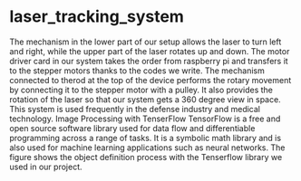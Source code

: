 # laser_tracking_system
The mechanism in the lower part of our setup allows the laser to turn left and right, while the upper part of the laser rotates up and down. The motor driver card in our system takes the order from raspberry pi and transfers it to the stepper motors thanks to the codes we write. The mechanism connected to therod at the top of the device performs the rotary movement by connecting it to the stepper motor with a pulley. It also provides the rotation of the laser so that our system gets a 360 degree view in space. This system is used frequently in the defense industry and medical technology.
Image Processing with TenserFlow
TensorFlow is a free and open source software library used for data flow and differentiable programming across a range of tasks. It is a symbolic math library and is also used for machine learning applications such as neural networks. The figure shows the object definition process with the Tenserflow library we used in our project.
